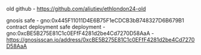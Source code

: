 old github - https://github.com/aliutiev/ethlondon24-old


gnosis safe - gno:0x445F11011D4E6B75F1eCDCB3bB748327D6B679B1
contract deployment safe deployment - gno:0xcBE5B275E81C1c0EFfF4281d2be4Cd7270D58AaA - https://gnosisscan.io/address/0xcBE5B275E81C1c0EFfF4281d2be4Cd7270D58AaA